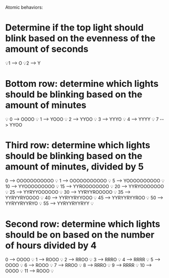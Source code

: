 Atomic behaviors:

# Determine if the top light should blink based on the evenness of the amount of seconds

💡1 --> O
💡2 --> Y

# Bottom row: determine which lights should be blinking based on the amount of minutes

💡 0 --> OOOO
💡 1 --> YOOO
💡 2 --> YYOO
💡 3 --> YYYO
💡 4 --> YYYY
💡 7 --> YYOO

# Third row: determine which lights should be blinking based on the amount of minutes, divided by 5

0  --> OOOOOOOOOOO 💡
1  --> OOOOOOOOOOO 💡
5  --> YOOOOOOOOOO 💡
10 --> YYOOOOOOOOO 💡
15 --> YYROOOOOOOO 💡
20 --> YYRYOOOOOOO 💡
25 --> YYRYYOOOOOO 💡
30 --> YYRYYROOOOO 💡
35 --> YYRYYRYOOOO 💡
40 --> YYRYYRYYOOO 💡
45 --> YYRYYRYYROO 💡
50 --> YYRYYRYYRYO 💡
55 --> YYRYYRYYRYY 💡

# Second row: determine which lights should be on based on the number of hours divided by 4
0 --> OOOO 💡
1 --> ROOO 💡
2 --> RROO 💡
3 --> RRRO 💡
4 --> RRRR 💡
5 --> OOOO 💡
6 --> ROOO 💡
7 --> RROO 💡
8 --> RRRO 💡
9 --> RRRR 💡
10 --> OOOO 💡
11 --> ROOO 💡